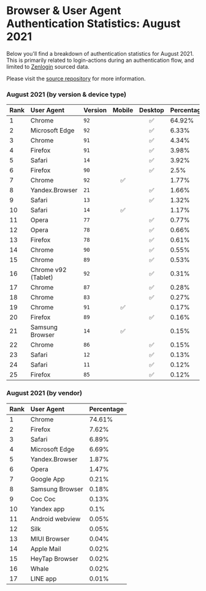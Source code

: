 # Browser & User Agent Authentication Statistics: August 2021

Below you'll find a breakdown of authentication statistics for
August 2021. This is primarily related to login-actions during an
authentication flow, and limited to <a href="https://zenlogin.co"/>Zenlogin</a>
sourced data.

Please visit the
<a href="https://github.com/zenlogin/browser-user-agent-authentication-statistics">source repository</a>
for more information.

### August 2021 (by version & device type)
| Rank | User Agent | Version | Mobile | Desktop | Percentage |
| :--- | :--- | :--- | :---: | :---: | :--- |
| 1 | Chrome | `92` | | ✅ | 64.92% |
| 2 | Microsoft Edge | `92` | | ✅ | 6.33% |
| 3 | Chrome | `91` | | ✅ | 4.34% |
| 4 | Firefox | `91` | | ✅ | 3.98% |
| 5 | Safari | `14` | | ✅ | 3.92% |
| 6 | Firefox | `90` | | ✅ | 2.5% |
| 7 | Chrome | `92` | ✅ | | 1.77% |
| 8 | Yandex.Browser | `21` | | ✅ | 1.66% |
| 9 | Safari | `13` | | ✅ | 1.32% |
| 10 | Safari | `14` | ✅ | | 1.17% |
| 11 | Opera | `77` | | ✅ | 0.77% |
| 12 | Opera | `78` | | ✅ | 0.66% |
| 13 | Firefox | `78` | | ✅ | 0.61% |
| 14 | Chrome | `90` | | ✅ | 0.55% |
| 15 | Chrome | `89` | | ✅ | 0.53% |
| 16 | Chrome v92 (Tablet) | `92` | | ✅ | 0.31% |
| 17 | Chrome | `87` | | ✅ | 0.28% |
| 18 | Chrome | `83` | | ✅ | 0.27% |
| 19 | Chrome | `91` | ✅ | | 0.17% |
| 20 | Firefox | `89` | | ✅ | 0.16% |
| 21 | Samsung Browser | `14` | ✅ | | 0.15% |
| 22 | Chrome | `86` | | ✅ | 0.15% |
| 23 | Safari | `12` | | ✅ | 0.13% |
| 24 | Safari | `11` | | ✅ | 0.12% |
| 25 | Firefox | `85` | | ✅ | 0.12% |


### August 2021 (by vendor)
| Rank | User Agent | Percentage |
| :--- | :--- | :--- |
| 1 | Chrome | 74.61% |
| 2 | Firefox | 7.62% |
| 3 | Safari | 6.89% |
| 4 | Microsoft Edge | 6.69% |
| 5 | Yandex.Browser | 1.87% |
| 6 | Opera | 1.47% |
| 7 | Google App | 0.21% |
| 8 | Samsung Browser | 0.18% |
| 9 | Coc Coc | 0.13% |
| 10 | Yandex app | 0.1% |
| 11 | Android webview | 0.05% |
| 12 | Silk | 0.05% |
| 13 | MIUI Browser | 0.04% |
| 14 | Apple Mail | 0.02% |
| 15 | HeyTap Browser | 0.02% |
| 16 | Whale | 0.02% |
| 17 | LINE app | 0.01% |
